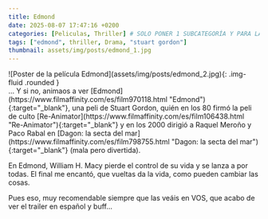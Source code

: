 ```yaml
---
title: Edmond
date: 2025-08-07 17:47:16 +0200
categories: [Peliculas, Thriller] # SOLO PONER 1 SUBCATEGORÍA Y PARA LAS SERIES PONER UN CARACTER INVISIBLE, COPIALO DE ENTRE LOS PARÉNTESIS (ㅤ), AL FINAL DE LA SUBCATEGORÍA, POR EJEMPLO [Series, "Thrillerㅤ"]
tags: ["edmond", thriller, Drama, "stuart gordon"]
thumbnail: assets/img/posts/edmond_1.jpg
---
```


<div class="row mb-4">
  <div class="col-md-5" markdown="1">
![Poster de la película Edmond](assets/img/posts/edmond_2.jpg){: .img-fluid .rounded }
  </div>
  <div class="col-md-7" markdown="1">
... Y si no, animaos a ver [Edmond](https://www.filmaffinity.com/es/film970118.html "Edmond"){:target="_blank"}, una peli de Stuart Gordon, quién en los 80 firmó la peli de culto [Re-Animator](https://www.filmaffinity.com/es/film106438.html "Re-Animator"){:target="_blank"} y en los 2000 dirigió a Raquel Meroño y Paco Rabal en [Dagon: la secta del mar](https://www.filmaffinity.com/es/film798755.html "Dagon: la secta del mar"){:target="_blank"} (mala pero divertida).

En Edmond, William H. Macy pierde el control de su vida y se lanza a por todas. El final me encantó, que vueltas da la vida, como pueden cambiar las cosas.

Pues eso, muy recomendable siempre que las veáis en VOS, que acabo de ver el trailer en español y buff...
  </div>
</div>
